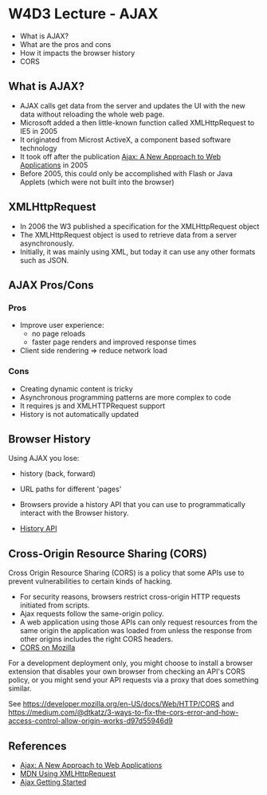 # W4D3 Lecture - AJAX

- What is AJAX?
- What are the pros and cons
- How it impacts the browser history
- CORS

## What is AJAX?

- AJAX calls get data from the server and updates the UI with the new data without reloading the whole web page.
- Microsoft added a then little-known function called XMLHttpRequest to IE5 in 2005
- It originated from Microst ActiveX, a component based software technology
- It took off after the publication [Ajax: A New Approach to Web Applications](https://www.semanticscholar.org/paper/Ajax%3A-A-new-approach-to-web-applications-Garrett/c440ae765ff19ddd3deda24a92ac39cef9570f1e) in 2005
- Before 2005, this could only be accomplished with Flash or Java Applets (which were not built into the browser)

## XMLHttpRequest

- In 2006 the W3 published a specification for the XMLHttpRequest object
- The XMLHttpRequest object is used to retrieve data from a server asynchronously.
- Initially, it was mainly using XML, but today it can use any other formats such as JSON.

## AJAX Pros/Cons

### Pros

- Improve user experience:
  - no page reloads
  - faster page renders and improved response times
- Client side rendering => reduce network load

### Cons

- Creating dynamic content is tricky
- Asynchronous programming patterns are more complex to code
- It requires js and XMLHTTPRequest support
- History is not automatically updated

## Browser History

Using AJAX you lose:

- history (back, forward)
- URL paths for different 'pages'

- Browsers provide a history API that you can use to programmatically interact with the Browser history.
- [History API](https://css-tricks.com/using-the-html5-history-api)

## Cross-Origin Resource Sharing (CORS)

Cross Origin Resource Sharing (CORS) is a policy that some APIs use to prevent vulnerabilities to certain kinds of hacking.

- For security reasons, browsers restrict cross-origin HTTP requests initiated from scripts.
- Ajax requests follow the same-origin policy.
- A web application using those APIs can only request resources from the same origin the application was loaded from unless the response from other origins includes the right CORS headers.
- [CORS on Mozilla](https://developer.mozilla.org/en-US/docs/Web/HTTP/CORS)

For a development deployment only, you might choose to install a browser extension that disables your own browser from checking an API's CORS policy, or you might send your API requests via a proxy that does something similar.

See https://developer.mozilla.org/en-US/docs/Web/HTTP/CORS and 
https://medium.com/@dtkatz/3-ways-to-fix-the-cors-error-and-how-access-control-allow-origin-works-d97d55946d9


## References

- [Ajax: A New Approach to Web Applications](https://www.semanticscholar.org/paper/Ajax%3A-A-new-approach-to-web-applications-Garrett/c440ae765ff19ddd3deda24a92ac39cef9570f1e)
- [MDN Using XMLHttpRequest](https://developer.mozilla.org/en-US/docs/Web/API/XMLHttpRequest/Using_XMLHttpRequest)
- [Ajax Getting Started](https://developer.mozilla.org/en-US/docs/Web/Guide/AJAX/Getting_Started)
